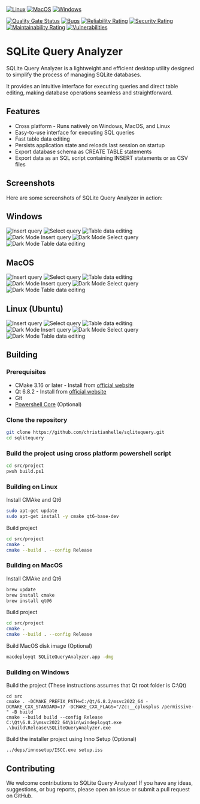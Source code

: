 [![Linux](https://github.com/christianhelle/sqlitequery/actions/workflows/linux.yml/badge.svg)](https://github.com/christianhelle/sqlitequery/actions/workflows/linux.yml)
[![MacOS](https://github.com/christianhelle/sqlitequery/actions/workflows/macos.yml/badge.svg)](https://github.com/christianhelle/sqlitequery/actions/workflows/macos.yml)
[![Windows](https://github.com/christianhelle/sqlitequery/actions/workflows/windows.yml/badge.svg)](https://github.com/christianhelle/sqlitequery/actions/workflows/windows.yml)

[![Quality Gate Status](https://sonarcloud.io/api/project_badges/measure?project=christianhelle_sqlitequery&metric=alert_status)](https://sonarcloud.io/summary/new_code?id=christianhelle_sqlitequery)
[![Bugs](https://sonarcloud.io/api/project_badges/measure?project=christianhelle_sqlitequery&metric=bugs)](https://sonarcloud.io/summary/new_code?id=christianhelle_sqlitequery)
[![Reliability Rating](https://sonarcloud.io/api/project_badges/measure?project=christianhelle_sqlitequery&metric=reliability_rating)](https://sonarcloud.io/summary/new_code?id=christianhelle_sqlitequery)
[![Security Rating](https://sonarcloud.io/api/project_badges/measure?project=christianhelle_sqlitequery&metric=security_rating)](https://sonarcloud.io/summary/new_code?id=christianhelle_sqlitequery)
[![Maintainability Rating](https://sonarcloud.io/api/project_badges/measure?project=christianhelle_sqlitequery&metric=sqale_rating)](https://sonarcloud.io/summary/new_code?id=christianhelle_sqlitequery)
[![Vulnerabilities](https://sonarcloud.io/api/project_badges/measure?project=christianhelle_sqlitequery&metric=vulnerabilities)](https://sonarcloud.io/summary/new_code?id=christianhelle_sqlitequery)

# SQLite Query Analyzer

SQLite Query Analyzer is a lightweight and efficient desktop utility designed to simplify the process of managing SQLite databases.

It provides an intuitive interface for executing queries and direct table editing, making database operations seamless and straightforward.

## Features

- Cross platform - Runs natively on Windows, MacOS, and Linux
- Easy-to-use interface for executing SQL queries
- Fast table data editing
- Persists application state and reloads last session on startup
- Export database schema as CREATE TABLE statements
- Export data as an SQL script containing INSERT statements or as CSV files

## Screenshots

Here are some screenshots of SQLite Query Analyzer in action:

## Windows

![Insert query](images/windows-query-insert.png)
![Select query](images/windows-query-select.png)
![Table data editing](images/windows-table-data.png)
![Dark Mode Insert query](images/windows-dark-query-insert.png)
![Dark Mode Select query](images/windows-dark-query-select.png)
![Dark Mode Table data editing](images/windows-dark-table-data.png)

## MacOS

![Insert query](images/mac-query-insert.png)
![Select query](images/mac-query-select.png)
![Table data editing](images/mac-table-data.png)
![Dark Mode Insert query](images/mac-dark-query-insert.png)
![Dark Mode Select query](images/mac-dark-query-select.png)
![Dark Mode Table data editing](images/mac-dark-table-data.png)

## Linux (Ubuntu)

![Insert query](images/linux-query-insert.png)
![Select query](images/linux-query-select.png)
![Table data editing](images/linux-table-data.png)
![Dark Mode Insert query](images/linux-dark-query-insert.png)
![Dark Mode Select query](images/linux-dark-query-select.png)
![Dark Mode Table data editing](images/linux-dark-table-data.png)

## Building

### Prerequisites

- CMake 3.16 or later - Install from [official website](https://cmake.org/download/)
- Qt 6.8.2 - Install from [official website](https://www.qt.io/download-qt-installer-oss)
- Git
- [Powershell Core](https://learn.microsoft.com/en-us/powershell/scripting/install/installing-powershell) (Optional)

### Clone the repository

```sh
git clone https://github.com/christianhelle/sqlitequery.git
cd sqlitequery
```

### Build the project using cross platform powershell script

```sh
cd src/project
pwsh build.ps1
```

### Building on Linux

Install CMAke and Qt6

```sh
sudo apt-get update
sudo apt-get install -y cmake qt6-base-dev
```

Build project

```sh
cd src/project
cmake .
cmake --build . --config Release
```

### Building on MacOS

Install CMAke and Qt6

```sh
brew update
brew install cmake
brew install qt@6
```

Build project

```sh
cd src/project
cmake .
cmake --build . --config Release
```

Build MacOS disk image (Optional)

```sh
macdeployqt SQLiteQueryAnalyzer.app -dmg
```

### Building on Windows

Build the project (These instructions assumes that Qt root folder is C:\Qt)

```pwsh
cd src
cmake . -DCMAKE_PREFIX_PATH=C:/Qt/6.8.2/msvc2022_64 -DCMAKE_CXX_STANDARD=17 -DCMAKE_CXX_FLAGS="/Zc:__cplusplus /permissive-" -B build
cmake --build build --config Release
C:\Qt\6.8.2\msvc2022_64\bin\windeployqt.exe .\build\Release\SQLiteQueryAnalyzer.exe
```

Build the installer project using Inno Setup (Optional)

```pwsh
../deps/innosetup/ISCC.exe setup.iss
```

## Contributing

We welcome contributions to SQLite Query Analyzer! If you have any ideas, suggestions, or bug reports, please open an issue or submit a pull request on GitHub.
